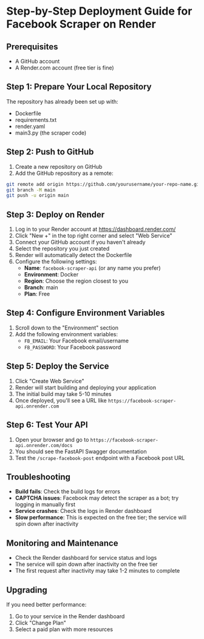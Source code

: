 # Step-by-Step Deployment Guide for Facebook Scraper on Render

## Prerequisites

- A GitHub account
- A Render.com account (free tier is fine)

## Step 1: Prepare Your Local Repository

The repository has already been set up with:

- Dockerfile
- requirements.txt
- render.yaml
- main3.py (the scraper code)

## Step 2: Push to GitHub

1. Create a new repository on GitHub
2. Add the GitHub repository as a remote:

```bash
git remote add origin https://github.com/yourusername/your-repo-name.git
git branch -M main
git push -u origin main
```

## Step 3: Deploy on Render

1. Log in to your Render account at https://dashboard.render.com/
2. Click "New +" in the top right corner and select "Web Service"
3. Connect your GitHub account if you haven't already
4. Select the repository you just created
5. Render will automatically detect the Dockerfile
6. Configure the following settings:
   - **Name**: `facebook-scraper-api` (or any name you prefer)
   - **Environment**: Docker
   - **Region**: Choose the region closest to you
   - **Branch**: main
   - **Plan**: Free

## Step 4: Configure Environment Variables

1. Scroll down to the "Environment" section
2. Add the following environment variables:
   - `FB_EMAIL`: Your Facebook email/username
   - `FB_PASSWORD`: Your Facebook password

## Step 5: Deploy the Service

1. Click "Create Web Service"
2. Render will start building and deploying your application
3. The initial build may take 5-10 minutes
4. Once deployed, you'll see a URL like `https://facebook-scraper-api.onrender.com`

## Step 6: Test Your API

1. Open your browser and go to `https://facebook-scraper-api.onrender.com/docs`
2. You should see the FastAPI Swagger documentation
3. Test the `/scrape-facebook-post` endpoint with a Facebook post URL

## Troubleshooting

- **Build fails**: Check the build logs for errors
- **CAPTCHA issues**: Facebook may detect the scraper as a bot; try logging in manually first
- **Service crashes**: Check the logs in Render dashboard
- **Slow performance**: This is expected on the free tier; the service will spin down after inactivity

## Monitoring and Maintenance

- Check the Render dashboard for service status and logs
- The service will spin down after inactivity on the free tier
- The first request after inactivity may take 1-2 minutes to complete

## Upgrading

If you need better performance:

1. Go to your service in the Render dashboard
2. Click "Change Plan"
3. Select a paid plan with more resources
